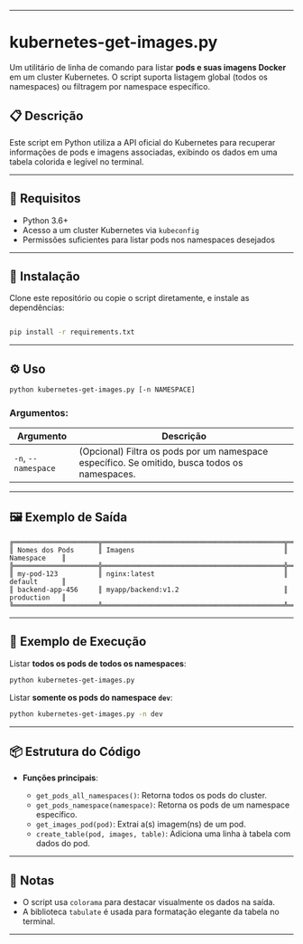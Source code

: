 
---

# kubernetes-get-images.py

Um utilitário de linha de comando para listar **pods e suas imagens Docker** em um cluster Kubernetes. O script suporta listagem global (todos os namespaces) ou filtragem por namespace específico.

## 📋 Descrição

Este script em Python utiliza a API oficial do Kubernetes para recuperar informações de pods e imagens associadas, exibindo os dados em uma tabela colorida e legível no terminal.

---

## 🚀 Requisitos

- Python 3.6+
- Acesso a um cluster Kubernetes via `kubeconfig`
- Permissões suficientes para listar pods nos namespaces desejados

---

## 🧰 Instalação

Clone este repositório ou copie o script diretamente, e instale as dependências:

```bash

pip install -r requirements.txt

```

---

## ⚙️ Uso

```bash
python kubernetes-get-images.py [-n NAMESPACE]
```

### Argumentos:

| Argumento           | Descrição                                                                                     |
| ------------------- | --------------------------------------------------------------------------------------------- |
| `-n`, `--namespace` | (Opcional) Filtra os pods por um namespace específico. Se omitido, busca todos os namespaces. |

---

## 🖼️ Exemplo de Saída

```text
╔═════════════════════╦═════════════════════════════════════════════╦══════════════╗
║ Nomes dos Pods      ║ Imagens                                     ║ Namespace    ║
╠═════════════════════╬═════════════════════════════════════════════╬══════════════╣
║ my-pod-123          ║ nginx:latest                                ║ default      ║
║ backend-app-456     ║ myapp/backend:v1.2                          ║ production   ║
╚═════════════════════╩═════════════════════════════════════════════╩══════════════╝
```

---

## 🧪 Exemplo de Execução

Listar **todos os pods de todos os namespaces**:

```bash
python kubernetes-get-images.py
```

Listar **somente os pods do namespace `dev`**:

```bash
python kubernetes-get-images.py -n dev
```

---

## 📦 Estrutura do Código

* **Funções principais**:

  * `get_pods_all_namespaces()`: Retorna todos os pods do cluster.
  * `get_pods_namespace(namespace)`: Retorna os pods de um namespace específico.
  * `get_images_pod(pod)`: Extrai a(s) imagem(ns) de um pod.
  * `create_table(pod, images, table)`: Adiciona uma linha à tabela com dados do pod.

---

## 📌 Notas

* O script usa `colorama` para destacar visualmente os dados na saída.
* A biblioteca `tabulate` é usada para formatação elegante da tabela no terminal.

---
